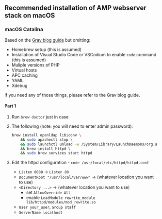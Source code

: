 ## Recommended installation of AMP webserver stack on macOS

### macOS Catalina

Based on the [Grav blog guide](https://getgrav.org/blog/macos-catalina-apache-multiple-php-versions) but omitting:

- Homebrew setup (this is assumed)
- Installation of Visual Studio Code or VSCodium to enable `code` command (this is assumed)
- Muliple versions of PHP
- Virtual hosts
- APC caching
- YAML
- Xdebug

If you need any of those things, please refer to the Grav blog guide.

#### Part 1


1. Run `brew doctor` just in case
2. The following (note: you will need to enter admin password):

    ```bash
    brew install openldap libiconv \
        && sudo apachectl stop \
        && sudo launchctl unload -w /System/Library/LaunchDaemons/org.apache.httpd.plist 2>/dev/null \
        && brew install httpd \
        && sudo brew services start httpd
    ```

3. Edit the httpd configuration - `code /usr/local/etc/httpd/httpd.conf`

    - `Listen 8080` &rarr; `Listen 80`
    - `DocumentRoot "/usr/local/var/www"` &rarr; (whatever location you want to use)
    - `<Directory ...>` &rarr; (whatever location you want to use)
        - set `AllowOverride All`
        - enable `LoadModule rewrite_module lib/httpd/modules/mod_rewrite.so`
    - `User your_user`, `Group staff`
    - `ServerName localhost`